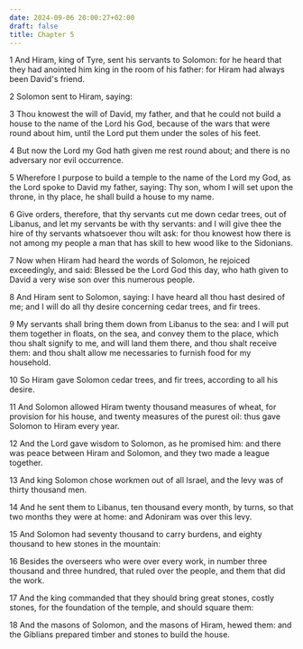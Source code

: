 ```yaml
---
date: 2024-09-06 20:00:27+02:00
draft: false
title: Chapter 5
---
```




1 And Hiram, king of Tyre, sent his servants to Solomon: for he heard that they had anointed him king in the room of his father: for Hiram had always been David's friend.

2 Solomon sent to Hiram, saying:

3 Thou knowest the will of David, my father, and that he could not build a house to the name of the Lord his God, because of the wars that were round about him, until the Lord put them under the soles of his feet.

4 But now the Lord my God hath given me rest round about; and there is no adversary nor evil occurrence.

5 Wherefore I purpose to build a temple to the name of the Lord my God, as the Lord spoke to David my father, saying: Thy son, whom I will set upon the throne, in thy place, he shall build a house to my name.

6 Give orders, therefore, that thy servants cut me down cedar trees, out of Libanus, and let my servants be with thy servants: and I will give thee the hire of thy servants whatsoever thou wilt ask: for thou knowest how there is not among my people a man that has skill to hew wood like to the Sidonians.

7 Now when Hiram had heard the words of Solomon, he rejoiced exceedingly, and said: Blessed be the Lord God this day, who hath given to David a very wise son over this numerous people.

8 And Hiram sent to Solomon, saying: I have heard all thou hast desired of me; and I will do all thy desire concerning cedar trees, and fir trees.

9 My servants shall bring them down from Libanus to the sea: and I will put them together in floats, on the sea, and convey them to the place, which thou shalt signify to me, and will land them there, and thou shalt receive them: and thou shalt allow me necessaries to furnish food for my household.

10 So Hiram gave Solomon cedar trees, and fir trees, according to all his desire.

11 And Solomon allowed Hiram twenty thousand measures of wheat, for provision for his house, and twenty measures of the purest oil: thus gave Solomon to Hiram every year.

12 And the Lord gave wisdom to Solomon, as he promised him: and there was peace between Hiram and Solomon, and they two made a league together.

13 And king Solomon chose workmen out of all Israel, and the levy was of thirty thousand men.

14 And he sent them to Libanus, ten thousand every month, by turns, so that two months they were at home: and Adoniram was over this levy.

15 And Solomon had seventy thousand to carry burdens, and eighty thousand to hew stones in the mountain:

16 Besides the overseers who were over every work, in number three thousand and three hundred, that ruled over the people, and them that did the work.

17 And the king commanded that they should bring great stones, costly stones, for the foundation of the temple, and should square them:

18 And the masons of Solomon, and the masons of Hiram, hewed them: and the Giblians prepared timber and stones to build the house.

